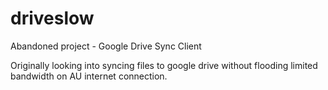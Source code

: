 # driveslow
Abandoned project - Google Drive Sync Client

Originally looking into syncing files to google drive without flooding limited bandwidth on AU internet connection.

